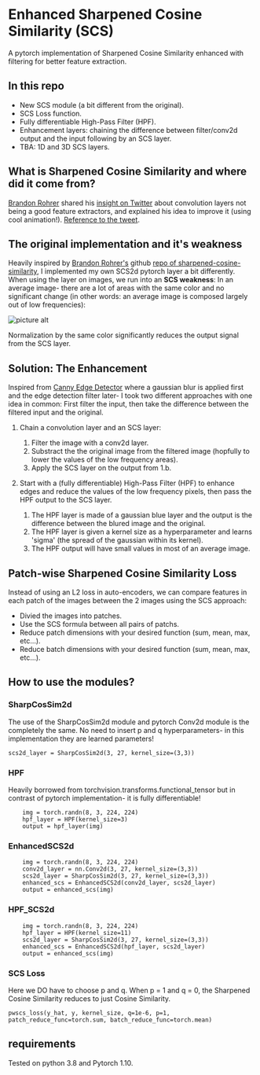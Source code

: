 # Enhanced Sharpened Cosine Similarity (SCS)
A pytorch implementation of Sharpened Cosine Similarity enhanced with filtering for better feature extraction. 

## In this repo
- New SCS module (a bit different from the original).
- SCS Loss function.
- Fully differentiable High-Pass Filter (HPF).
- Enhancement layers: chaining the difference between filter/conv2d output and the input following by an SCS layer.
- TBA: 1D and 3D SCS layers.

## What is Sharpened Cosine Similarity and where did it come from?
[Brandon Rohrer](https://github.com/brohrer) shared his [insight on Twitter](https://twitter.com/_brohrer_/status/1232063619657093120?lang=en) about convolution layers not being a good feature extractors, and explained his idea to improve it (using cool animation!). [Reference to the tweet](https://twitter.com/_brohrer_/status/1232063619657093120?lang=en).

## The original implementation and it's weakness
Heavily inspired by [Brandon Rohrer's](https://github.com/brohrer) github [repo of sharpened-cosine-similarity](https://github.com/brohrer/sharpened-cosine-similarity), I implemented my own SCS2d pytorch layer a bit differently. When using the layer on images, we run into an **SCS weakness**: In an average image- there are a lot of areas with the same color and no significant change (in other words: an average image is composed largely out of low frequencies):

![picture alt](https://docs.opencv.org/3.4/fft1.jpg "FFT2 magnitude")

Normalization by the same color significantly reduces the output signal from the SCS layer.

## Solution: The Enhancement
Inspired from [Canny Edge Detector](https://docs.opencv.org/4.x/da/d22/tutorial_py_canny.html) where a gaussian blur is applied first and the edge detection filter later- I took two different approaches with one idea in common: First filter the input, then take the difference between the filtered input and the original.

1. Chain a convolution layer and an SCS layer:
    1. Filter the image with a conv2d layer.
    2. Substract the the original image from the filtered image (hopfully to lower the values of the low frequency areas).
    3. Apply the SCS layer on the output from 1.b.

2. Start with a (fully differentiable) High-Pass Filter (HPF) to enhance edges and reduce the values of the low frequency pixels, then pass the HPF output to the SCS layer.
    1. The HPF layer is made of a gaussian blue layer and the output is the difference between the blured image and the original.
    2. The HPF layer is given a kernel size as a hyperparameter and learns 'sigma' (the spread of the gaussian within its kernel).
    3. The HPF output will have small values in most of an average image.

## Patch-wise Sharpened Cosine Similarity Loss
Instead of using an L2 loss in auto-encoders, we can compare features in each patch of the images between the 2 images using the SCS approach:
* Divied the images into patches.
* Use the SCS formula between all pairs of patchs.
* Reduce patch dimensions with your desired function (sum, mean, max, etc...).
* Reduce batch dimensions with your desired function (sum, mean, max, etc...).


## How to use the modules?
### SharpCosSim2d
The use of the SharpCosSim2d module and pytorch Conv2d module is the completely the same.
No need to insert p and q hyperparameters- in this implementation they are learned parameters!
```
scs2d_layer = SharpCosSim2d(3, 27, kernel_size=(3,3))
```
### HPF
Heavily borrowed from torchvision.transforms.functional_tensor but in contrast of pytorch implementation- it is fully differentiable!
```
    img = torch.randn(8, 3, 224, 224)
    hpf_layer = HPF(kernel_size=3)
    output = hpf_layer(img)
```
### EnhancedSCS2d
```
    img = torch.randn(8, 3, 224, 224)
    conv2d_layer = nn.Conv2d(3, 27, kernel_size=(3,3))
    scs2d_layer = SharpCosSim2d(3, 27, kernel_size=(3,3))
    enhanced_scs = EnhancedSCS2d(conv2d_layer, scs2d_layer)
    output = enhanced_scs(img)
```
### HPF_SCS2d
```
    img = torch.randn(8, 3, 224, 224)
    hpf_layer = HPF(kernel_size=11)
    scs2d_layer = SharpCosSim2d(3, 27, kernel_size=(3,3))
    enhanced_scs = EnhancedSCS2d(hpf_layer, scs2d_layer)
    output = enhanced_scs(img)
```
### SCS Loss
Here we DO have to choose p and q. When p = 1 and q = 0, the Sharpened Cosine Similarity reduces to just Cosine Similarity.
```
pwscs_loss(y_hat, y, kernel_size, q=1e-6, p=1, patch_reduce_func=torch.sum, batch_reduce_func=torch.mean)
```

## requirements
Tested on python 3.8 and Pytorch 1.10.
